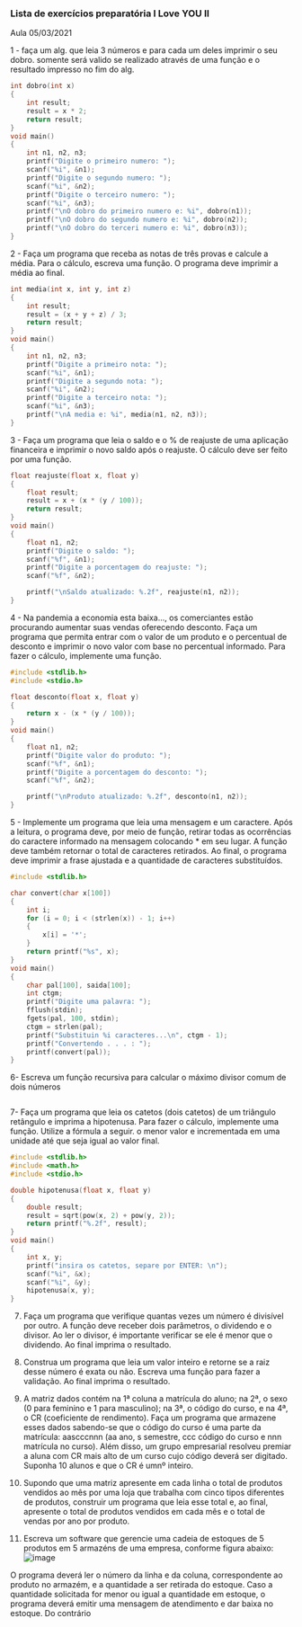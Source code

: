 ### Lista de exercícios preparatória I Love YOU  II

  Aula 05/03/2021

1 - faça um alg. que leia 3 números e para cada um deles imprimir o seu dobro. somente será valido se realizado através de uma função e o resultado impresso no fim do alg.

```c
int dobro(int x)
{
    int result;
    result = x * 2;
    return result;
}
void main()
{
    int n1, n2, n3;
    printf("Digite o primeiro numero: ");
    scanf("%i", &n1);
    printf("Digite o segundo numero: ");
    scanf("%i", &n2);
    printf("Digite o terceiro numero: ");
    scanf("%i", &n3);
    printf("\nO dobro do primeiro numero e: %i", dobro(n1));
    printf("\nO dobro do segundo numero e: %i", dobro(n2));
    printf("\nO dobro do terceri numero e: %i", dobro(n3));
}
```

2 - Faça um programa que receba as notas de três provas e calcule a média. Para o cálculo, escreva uma função. O programa deve imprimir a média ao final.

```c
int media(int x, int y, int z)
{
    int result;
    result = (x + y + z) / 3;
    return result;
}
void main()
{
    int n1, n2, n3;
    printf("Digite a primeiro nota: ");
    scanf("%i", &n1);
    printf("Digite a segundo nota: ");
    scanf("%i", &n2);
    printf("Digite a terceiro nota: ");
    scanf("%i", &n3);
    printf("\nA media e: %i", media(n1, n2, n3));
}
```

3 - Faça um programa que leia o saldo e o % de reajuste de uma aplicação financeira e imprimir o novo saldo após o reajuste. O cálculo deve ser feito por uma função.

```c
float reajuste(float x, float y)
{
    float result;
    result = x + (x * (y / 100));
    return result;
}
void main()
{
    float n1, n2;
    printf("Digite o saldo: ");
    scanf("%f", &n1);
    printf("Digite a porcentagem do reajuste: ");
    scanf("%f", &n2);

    printf("\nSaldo atualizado: %.2f", reajuste(n1, n2));
}
```

4 - Na pandemia a economia esta baixa..., os comerciantes estão procurando aumentar suas vendas oferecendo desconto. Faça um programa que permita entrar com o valor de um produto e o percentual de desconto e imprimir o novo valor com base no percentual informado. Para fazer o cálculo, implemente uma função.   

```c
#include <stdlib.h>
#include <stdio.h>

float desconto(float x, float y)
{
    return x - (x * (y / 100));
}
void main()
{
    float n1, n2;
    printf("Digite valor do produto: ");
    scanf("%f", &n1);
    printf("Digite a porcentagem do desconto: ");
    scanf("%f", &n2);

    printf("\nProduto atualizado: %.2f", desconto(n1, n2));
}
```

5 - Implemente um programa que leia uma mensagem e um caractere. Após a leitura, o programa deve, por meio de função, retirar todas as ocorrências do caractere informado na mensagem colocando * em seu lugar. A função deve também retornar o total de caracteres retirados. Ao final, o programa deve imprimir a frase ajustada e a quantidade de caracteres substituídos.

```c
#include <stdlib.h>

char convert(char x[100])
{
    int i;
    for (i = 0; i < (strlen(x)) - 1; i++)
    {
        x[i] = '*';
    }
    return printf("%s", x);
}
void main()
{
    char pal[100], saida[100];
    int ctgm;
    printf("Digite uma palavra: ");
    fflush(stdin);
    fgets(pal, 100, stdin);
    ctgm = strlen(pal);
    printf("Substituin %i caracteres...\n", ctgm - 1);
    printf("Convertendo . . . : ");
    printf(convert(pal));
}
```

6- Escreva um função recursiva para calcular o máximo divisor comum de dois números

```c

```

7- Faça um programa que leia os catetos (dois catetos) de um triângulo retângulo e imprima a hipotenusa. Para fazer o cálculo,
implemente uma função. Utilize a fórmula a seguir. o menor valor e incrementada em uma unidade até que seja igual ao valor final.

```c
#include <stdlib.h>
#include <math.h>
#include <stdio.h>

double hipotenusa(float x, float y)
{
    double result;
    result = sqrt(pow(x, 2) + pow(y, 2));
    return printf("%.2f", result);
}
void main()
{
    int x, y;
    printf("insira os catetos, separe por ENTER: \n");
    scanf("%i", &x);
    scanf("%i", &y);
    hipotenusa(x, y);
}
```

7. Faça um programa que verifique quantas vezes um número é divisível por outro. A função deve receber dois parâmetros, o dividendo e o divisor. Ao ler o divisor, é importante verificar se ele é menor que o dividendo. Ao final imprima o resultado.

8. Construa um programa que leia um valor inteiro e retorne se a raiz desse número é exata ou não. Escreva uma função para fazer a validação. Ao final imprima o resultado.

9. A matriz dados contém na 1ª coluna a matrícula do aluno; na 2ª, o sexo (0 para feminino e 1 para masculino); na 3ª, o código do curso, e na 4ª, o CR (coeficiente de rendimento). Faça um programa que armazene esses dados sabendo-se que o código do curso é uma parte da matrícula: aascccnnn (aa ano, s semestre, ccc código do curso e nnn matrícula no curso). Além disso, um grupo empresarial resolveu premiar a aluna com CR mais alto de um curso cujo código deverá ser digitado. Suponha 10 alunos e que o CR é umnº inteiro.

10. Supondo que uma matriz apresente em cada linha o total de produtos vendidos ao mês por uma loja que trabalha com cinco tipos diferentes de produtos, construir um programa que leia esse total e, ao final, apresente o total de produtos vendidos em cada mês e o total de vendas por ano por produto.

11. Escreva um software que gerencie uma cadeia de estoques de 5 produtos em 5 armazéns de uma empresa, conforme figura abaixo:
![image](https://user-images.githubusercontent.com/17899929/110713116-1e8ac380-81e0-11eb-9823-3a8df912300b.png)

O programa deverá ler o número da linha e da coluna, correspondente ao produto no armazém, e a quantidade a ser retirada do estoque. Caso a quantidade solicitada for menor ou igual a quantidade em estoque, o programa deverá emitir uma mensagem de atendimento e dar baixa no estoque. Do contrário
